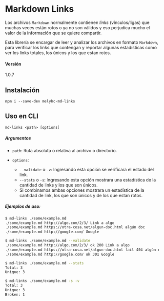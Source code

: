 # Markdown Links 

Los archivos `Markdown` normalmente contienen _links_ (vínculos/ligas) que
muchas veces están rotos o ya no son válidos y eso perjudica mucho el valor de
la información que se quiere compartir.

Esta librería se encargar de leer y analizar los archivos en formato `Markdown`, 
para verificar los links que contengan y reportar algunas estadísticas como ver los links totales, los únicos y los que estan rotos.

#### Versión

1.0.7

## Instalación

```
npm i --save-dev melyhc-md-links
```

## Uso en CLI

```
md-links <path> [options]
```
##### Argumentos

- `path`: Ruta absoluta o relativa al archivo o directorio.

- `options`:
  - `--validate` o `-v`: Ingresando esta opción  se verificara el estado del link.
  - `--stats` o `-s`: Ingresando esta opción mostrara una estadística de la cantidad de links y los que son únicos.
  - Si combinamos ambas opciones mostrara un estadística de la cantidad de link, los que son únicos y de los que estan rotos.

##### Ejemplos de uso:

```sh
$ md-links ./some/example.md
./some/example.md http://algo.com/2/3/ Link a algo
./some/example.md https://otra-cosa.net/algun-doc.html algún doc
./some/example.md http://google.com/ Google
```

```sh
$ md-links ./some/example.md --validate
./some/example.md http://algo.com/2/3/ ok 200 Link a algo
./some/example.md https://otra-cosa.net/algun-doc.html fail 404 algún doc
./some/example.md http://google.com/ ok 301 Google
```

```sh
$ md-links ./some/example.md --stats
Total: 3
Unique: 3
```

```sh
$ md-links ./some/example.md -s -v
Total: 3
Unique: 3
Broken: 1
```
